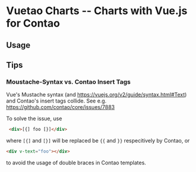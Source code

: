 # Vuetao Charts -- Charts with Vue.js for Contao

## Usage

### 

## Tips
 
### Moustache-Syntax vs. Contao Insert Tags

Vue's Mustache syntax (and https://vuejs.org/v2/guide/syntax.html#Text) and Contao's insert tags collide.
See e.g. https://github.com/contao/core/issues/7883 

To solve the issue, use
```html
 <div>[{] foo [}]</div>
```
where `[{]` and `[}]` will be replaced be  `{{` and `}}` respecitively by Contao</div>, or 
```html
<div v-text="foo"></div>
```
to avoid the usage of double braces in Contao templates.

